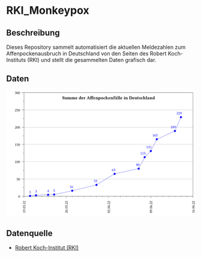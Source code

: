 # RKI_Monkeypox

## Beschreibung

Dieses Repository sammelt automatisiert die aktuellen Meldezahlen zum Affenpockenausbruch in Deutschland von den Seiten des Robert Koch-Instituts (RKI) und stellt die gesammelten Daten grafisch dar.

## Daten
![](plots_de/plot_sum_cases.png)

## Datenquelle
- [Robert Koch-Institut (RKI)](https://www.rki.de/DE/Content/InfAZ/A/Affenpocken/Ausbruch-2022-Situation-Deutschland.html)

